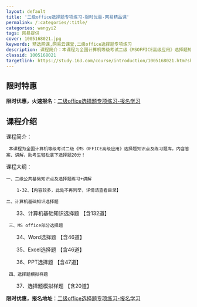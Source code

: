 ```yaml
---
layout: default
title: '二级office选择题专项练习-限时优惠-网易精品课'
permalink: /:categories/:title/
categories: wangyi2
tags: 网易提供
cover: 1005168021.jpg
keywords: 精选网课,网易云课堂,二级office选择题专项练习
description: 课程简介：本课程为全国计算机等级考试二级《MSOFFICE高级应用》选择题知识点及练习题库，内含答案、讲解，助考生轻松拿
classid: 1005168021
targetlink: https://study.163.com/course/introduction/1005168021.htm?share=1&shareId=1025206652&utm_campaign=share&utm_medium=iphoneShare&utm_source=&utm_u=1025206652
---
```


## 限时特惠

**限时优惠，火速报名**：[二级office选择题专项练习-报名学习](https://study.163.com/course/introduction/1005168021.htm?share=1&shareId=1025206652&utm_campaign=share&utm_medium=iphoneShare&utm_source=&utm_u=1025206652)

## 课程介绍

课程简介：  

     本课程为全国计算机等级考试二级《MS OFFICE高级应用》选择题知识点及练习题库，内含答案、讲解，助考生轻松拿下选择题20分！ 



课程大纲：  

    一、二级公共基础知识点及选择题练习+讲解

        1-32、【内容较多，此处不再列举，详情请查看目录】

    二、计算机基础知识选择题

　　33、计算机基础知识选择题  【含132道】

     三、MS office部分选择题

　　34、Word选择题  【含46道】 

　　35、Excel选择题 【含46道】

　　36、PPT选择题   【含47道】

     四、选择题模拟样题

　　37、选择题模拟样题   【含20道】

**限时优惠，报名地址**：[二级office选择题专项练习-报名学习](https://study.163.com/course/introduction/1005168021.htm?share=1&shareId=1025206652&utm_campaign=share&utm_medium=iphoneShare&utm_source=&utm_u=1025206652)

